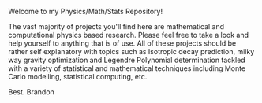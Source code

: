 Welcome to my Physics/Math/Stats Repository! 

The vast majority of projects you'll find here are mathematical and computational physics based research. Please feel free to take a look and help yourself to anything that is of use. All of these projects should be rather self explanatory with topics such as Isotropic decay prediction, milky way gravity optimization and Legendre Polynomial determination tackled with a variety of statistical and mathematical techniques including Monte Carlo modelling, statistical computing, etc.

Best.
Brandon
